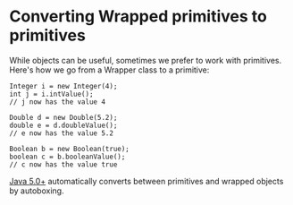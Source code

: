 # Converting Wrapped primitives to primitives
While <word data-key="object">objects</word> can be useful, sometimes we prefer to work with <word data-key="primitive">primitives</word>. Here's how we go from a <word data-key="wrapper">Wrapper class</word> to a primitive:

    Integer i = new Integer(4);
    int j = i.intValue();
    // j now has the value 4

    Double d = new Double(5.2);
    double e = d.doubleValue();
    // e now has the value 5.2

    Boolean b = new Boolean(true);
    boolean c = b.booleanValue();
    // c now has the value true

[Java 5.0+](http://en.wikipedia.org/wiki/Java_version_history#J2SE_5.0_.28September_30.2C_2004.29) automatically converts between <word data-key="primitive">primitives</word> and wrapped <word data-key="object">objects</word> by <word data-key="autoboxing">autoboxing</word>.